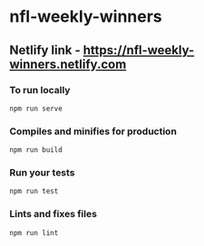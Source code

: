# nfl-weekly-winners

## Netlify link - https://nfl-weekly-winners.netlify.com

### To run locally
```
npm run serve
```

### Compiles and minifies for production
```
npm run build
```

### Run your tests
```
npm run test
```

### Lints and fixes files
```
npm run lint
```
